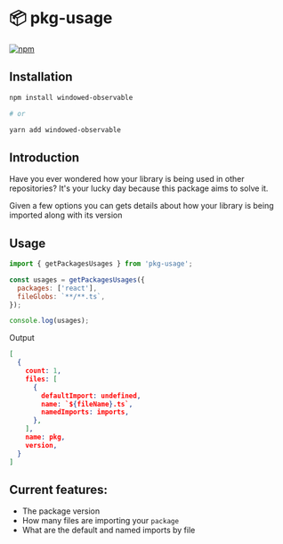 # 📦 pkg-usage

[![npm](https://img.shields.io/npm/v/pkg-usage.svg)](https://www.npmjs.com/package/pkg-usage)

## Installation

```sh
npm install windowed-observable

# or

yarn add windowed-observable
```

## Introduction

Have you ever wondered how your library is being used in other repositories? It's your lucky day because this package aims to solve it.

Given a few options you can gets details about how your library is being imported along with its version

## Usage

```js
import { getPackagesUsages } from 'pkg-usage';

const usages = getPackagesUsages({
  packages: ['react'],
  fileGlobs: `**/**.ts`,
});

console.log(usages);
```

Output

```json
[
  {
    count: 1,
    files: [
      {
        defaultImport: undefined,
        name: `${fileName}.ts`,
        namedImports: imports,
      },
    ],
    name: pkg,
    version,
  }
]
```

## Current features:

- The package version
- How many files are importing your `package`
- What are the default and named imports by file
